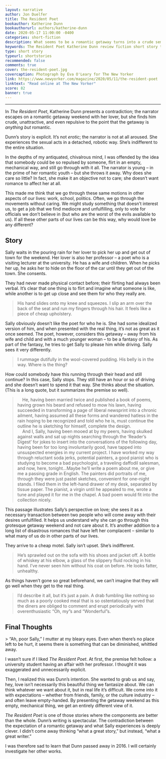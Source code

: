 ```yaml
---
layout: narrative
author: Jon Duelfer
title: The Resident Poet
bookauthor: Katherine Dunn
bookauthorurl: authors/katherine-dunn
date: 2020-05-17 11:00:00 -0400
categories: short-fiction
description: What seems to be a romantic getaway turns into a crude semblance of one. The narrator doesn’t want to be there. She’s not attracted to the man she’s with – repulsed even. Why does she go on with it?
keywords: The Resident Poet Katherine Dunn review fiction short story the new yorker
type: short story
typeurl: shortstories
recommended: false
comments: true
cover: the-resident-poet.jpg
covercaption: Photograph by Eva O'Leary for The New Yorker
link: https://www.newyorker.com/magazine/2020/05/11/the-resident-poet
linktext: "Read online at The New Yorker"
score: 82
banner: true
---
```

<hr/>

In _The Resident Poet_, Katherine Dunn presents a contradiction; the narrator escapes on a romantic getaway weekend with her lover, but she finds him crude, unattractive, and even repulsive to the point that the getaway is _anything but_ romantic.

Dunn’s story is explicit. It’s not _erotic_; the narrator is not at all aroused. She experiences the sexual acts in a detached, robotic way. She’s indifferent to the entire situation.

In the depths of my antiquated, chivalrous mind, I was offended by the idea that somebody could be so repulsed by someone, flirt in an empty, mechanical way, and still go through with it all. The narrator is young – in the prime of her romantic youth – but she throws it away. Why does she care so little? In fact, she make it an objective not to care; she doesn’t want romance to affect her at all.

This made me think that we go through these same motions in other aspects of our lives: work, school, politics. Often, we go through the movements without caring. We might study something that doesn’t interest us, to get a job that we find mediocre and unfulfilling, only to vote for officials we don’t believe in (but who are the worst of the evils available to us). If all these other parts of our lives can be this way, why would love be any different?

<h2><strong>Story</strong></h2>
Sally waits in the pouring rain for her lover to pick her up and get out of town for the weekend. Her lover is also her professor – a poet who is a visiting lecturer at the university. He has a wife and children. When he picks her up, he asks her to hide on the floor of the car until they get out of the town. She consents.

They had never made physical contact before; their flirting had always been verbal. It’s clear that one thing is to flirt and imagine what someone is like, while another is to get up close and see them for who they really are.
> His hand slides onto my knee and squeezes. I slip an arm over the back of the seat and run my fingers through his hair. It feels like a piece of cheap upholstery.

Sally obviously doesn’t like the poet for who he is. She had some idealized version of him, and when presented with the real thing, it’s not as great as it once seemed. The poet, however, considers this getaway – away from his wife and child and with a much younger woman – to be a fantasy of his. As part of the fantasy, he tries to get Sally to please him while driving. Sally sees it very differently.
> I rummage dutifully in the wool-covered pudding. His belly is in the way. Where is the thing?

How could somebody have this running through their head and still continue? In this case, Sally stops. They still have an hour or so of driving and she doesn’t want to spend it that way. She thinks about the situation. (This is a long quote, but it summarizes the premise so well).
> &nbsp;&nbsp;&nbsp;&nbsp;He, having been married twice and published a book of poems, having grown his beard and refused to mow his lawn, having succeeded in transforming a page of liberal newsprint into a chronic ailment, having assumed all these forms and wandered hatless in the rain hoping to be recognized and told who he is, must continue the outline he is sketching for himself, complete the design.<br/>
&nbsp;&nbsp;&nbsp;&nbsp;And I, Sally, having been mooed at by my peers, having skulked against walls and sat up nights searching through the ‘Reader’s Digest’ for jokes to insert into the conversations of the following day, having been for too long involuntarily good, have tapped into unsuspected energies in my current project. I have worked my way through reluctant soda jerks, potential painters, a good pianist who is studying to become a bad psychologist, a traveling daffodil salesman, and now, here, tonight...Maybe he’ll write a poem about me, or give me a passing grade in English. The painters did portraits of me, through they were just pastel sketches, convenient for one-night stands. I filed them in the left-hand drawer of my desk, separated by tissue paper. The pianist, a virgin until he appealed to me, wrote a tune and played it for me in the chapel. A bad poem would fit into the collection nicely.

This passage illustrates Sally’s perspective on love; she sees it as a necessary transaction between two people who will come away with their desires unfulfilled. It helps us understand why she can go through this grotesque getaway weekend and not care about it. It’s another addition to a long list of disastrous romances that have left her complacent – similar to what many of us do in other parts of our lives. 

They arrive to a cheap motel. Sally isn’t upset. She’s indifferent.
> He’s sprawled out on the sofa with his shoes and jacket off. A bottle of whiskey at his elbow, a glass of the slippery fluid rocking in his hand. I’ve never seen him without his coat on before. He looks fatter, unhealthy.

As things haven’t gone so great beforehand, we can’t imagine that they will go well when they get to the real thing.
> I’d describe it all, but it’s just a pain. A drab fumbling like nothing so much as a poorly cooked meal that is so ostentatiously served that the diners are obliged to comment and erupt periodically with overenthusiastic “Oh, my”s and “Wonderful”s.

<h2><strong>Final Thoughts</strong></h2>
> “Ah, poor Sally,” I mutter at my bleary eyes. Even when there’s no place left to be hurt, it seems there is something that can be diminished, whittled away.

I wasn’t sure if I liked _The Resident Poet_. At first, the premise felt hollow: a university student having an affair with her professor. I thought it was exaggerated and unnecessarily explicit.

Then, I realized this was Dunn’s intention. She wanted to grab us and say, hey, love isn’t necessarily this beautiful thing we fantasize about. We can think whatever we want about it, but in real life it’s difficult. We come into it with expectations – whether from friends, family, or the culture industry – and often leave empty-handed. By presenting the getaway weekend as this empty, mechanical thing, we get an entirely different view of it.

_The Resident Poet_ is one of those stories where the components are better than the whole. Dunn’s writing is spectacular. The contradiction between the expectation of a romantic getaway and what Sally experiences is deeply clever. I didn’t come away thinking “what a great story,” but instead, “what a great writer.”

I was therefore sad to learn that Dunn passed away in 2016. I will certainly investigate her other works.